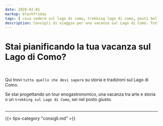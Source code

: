 ```yaml
---
date: 2020-02-01
markup: blackfriday
tags: [ cosa vedere sul lago di como, trekking lago di como, posti belli in italia, luoghi da visitare in italia, consigli di viaggio, viaggi fai da te, all you need to know, lago di como all you need to know, tutto quello che devi sapere ]
description: Consigli di viaggio per una vacanza sul Lago di Como. Tutto quello che devi sapere per un trekking sulle alpi e molto altro. 
---
```


# Stai pianificando la tua vacanza sul Lago di Como? 

<br>

Qui trovi `tutto quello che devi sapere` su storia e tradizioni sul Lago di Como. 

Se stai progettando un tour enogastronomico, una vacanza tra arte e storia o un `trekking sul Lago di Como`, sei nel posto giusto.
<br><br>

<hr>

{{< tips-category "consigli.md" >}}
